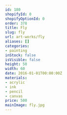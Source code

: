 ```yaml
---
id: 180
shopifyId: 0
shopifyOptionId: 0
order: 378
title: Fly
slug: fly
url: art-works/fly
aliases: []
categories:
- painting
inStock: false
isVisible: false
height: 50
width: 60
date: 2016-01-01T00:00:00Z
materials:
- acrylic
- ink
- pencil
- canvas
price: 500
mainImage: fly.jpg
---
```

